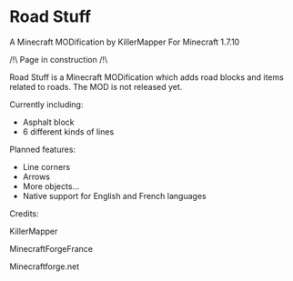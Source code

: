 # Road Stuff
A Minecraft MODification by KillerMapper
For Minecraft 1.7.10

/!\ Page in construction /!\

Road Stuff is a Minecraft MODification which adds road blocks and items related to roads.
The MOD is not released yet.

Currently including:
- Asphalt block
- 6 different kinds of lines

Planned features:
- Line corners
- Arrows
- More objects...
- Native support for English and French languages

Credits:

KillerMapper

MinecraftForgeFrance

Minecraftforge.net

